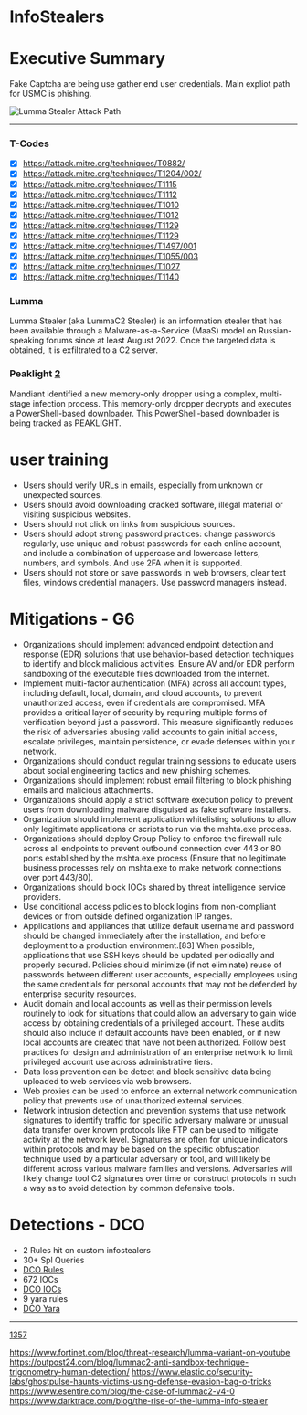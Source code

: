 # InfoStealers

# Executive Summary
Fake Captcha are being use gather end user credentials. Main expliot path for USMC is phishing.

![Lumma Stealer Attack Path](https://github.com/Infinit3i/8DCO-IDM-Detections/blob/e2438a6937ef1919b619f641e1482cea7238dc50/InfoStealers/Pictures/Lumma_stealer_attack_path.png)

-----

### T-Codes
- [x] https://attack.mitre.org/techniques/T0882/
- [x] https://attack.mitre.org/techniques/T1204/002/
- [x] https://attack.mitre.org/techniques/T1115
- [x] https://attack.mitre.org/techniques/T1112
- [x] https://attack.mitre.org/techniques/T1010
- [x] https://attack.mitre.org/techniques/T1012
- [x] https://attack.mitre.org/techniques/T1129
- [x] https://attack.mitre.org/techniques/T1129
- [x] https://attack.mitre.org/techniques/T1497/001
- [x] https://attack.mitre.org/techniques/T1055/003
- [x] https://attack.mitre.org/techniques/T1027
- [x] https://attack.mitre.org/techniques/T1140

### Lumma

Lumma Stealer (aka LummaC2 Stealer) is an information stealer that has been available through a Malware-as-a-Service (MaaS) model on Russian-speaking forums since at least August 2022. Once the targeted data is obtained, it is exfiltrated to a C2 server.

### Peaklight [2]

Mandiant identified a new memory-only dropper using a complex, multi-stage infection process. This memory-only dropper decrypts and executes a PowerShell-based downloader. This PowerShell-based downloader is being tracked as PEAKLIGHT.


# user training
- Users should verify URLs in emails, especially from unknown or unexpected sources.
- Users should avoid downloading cracked software, illegal material or visiting suspicious websites.
- Users should not click on links from suspicious sources.
- Users should adopt strong password practices: change passwords regularly, use unique and robust passwords for each online account, and include a combination of uppercase and lowercase letters, numbers, and symbols. And use 2FA when it is supported.
- Users should not store or save passwords in web browsers, clear text files, windows credential managers. Use password managers instead.

# Mitigations - G6
- Organizations should implement advanced endpoint detection and response (EDR) solutions that use behavior-based detection techniques to identify and block malicious activities. Ensure AV and/or EDR perform sandboxing of the executable files downloaded from the internet.
- Implement multi-factor authentication (MFA) across all account types, including default, local, domain, and cloud accounts, to prevent unauthorized access, even if credentials are compromised. MFA provides a critical layer of security by requiring multiple forms of verification beyond just a password. This measure significantly reduces the risk of adversaries abusing valid accounts to gain initial access, escalate privileges, maintain persistence, or evade defenses within your network.
- Organizations should conduct regular training sessions to educate users about social engineering tactics and new phishing schemes.
- Organizations should implement robust email filtering to block phishing emails and malicious attachments.
- Organizations should apply a strict software execution policy to prevent users from downloading malware disguised as fake software installers.
- Organization should implement application whitelisting solutions to allow only legitimate applications or scripts to run via the mshta.exe process.
- Organizations should deploy Group Policy to enforce the firewall rule across all endpoints to prevent outbound connection over 443 or 80 ports established by the mshta.exe process (Ensure that no legitimate business processes rely on mshta.exe to make network connections over port 443/80).
- Organizations should block IOCs shared by threat intelligence service providers.
- Use conditional access policies to block logins from non-compliant devices or from outside defined organization IP ranges.
- Applications and appliances that utilize default username and password should be changed immediately after the installation, and before deployment to a production environment.[83] When possible, applications that use SSH keys should be updated periodically and properly secured. Policies should minimize (if not eliminate) reuse of passwords between different user accounts, especially employees using the same credentials for personal accounts that may not be defended by enterprise security resources.
- Audit domain and local accounts as well as their permission levels routinely to look for situations that could allow an adversary to gain wide access by obtaining credentials of a privileged account. These audits should also include if default accounts have been enabled, or if new local accounts are created that have not been authorized. Follow best practices for design and administration of an enterprise network to limit privileged account use across administrative tiers.
- Data loss prevention can be detect and block sensitive data being uploaded to web services via web browsers.
- Web proxies can be used to enforce an external network communication policy that prevents use of unauthorized external services.
- Network intrusion detection and prevention systems that use network signatures to identify traffic for specific adversary malware or unusual data transfer over known protocols like FTP can be used to mitigate activity at the network level. Signatures are often for unique indicators within protocols and may be based on the specific obfuscation technique used by a particular adversary or tool, and will likely be different across various malware families and versions. Adversaries will likely change tool C2 signatures over time or construct protocols in such a way as to avoid detection by common defensive tools.


# Detections - DCO

- 2 Rules hit on custom infostealers
- 30+ Spl Queries
- [DCO Rules](https://github.com/Infinit3i/8DCO-IDM-Detections/blob/6681c47a600d7ff34db7e964836de473c7ecc76a/InfoStealers/rules.md)
- 672 IOCs
- [DCO IOCs](https://github.com/Infinit3i/8DCO-IDM-Detections/blob/6681c47a600d7ff34db7e964836de473c7ecc76a/InfoStealers/ioc.md)
- 9 yara rules
- [DCO Yara](https://github.com/Infinit3i/8DCO-IDM-Detections/blob/6681c47a600d7ff34db7e964836de473c7ecc76a/InfoStealers/yara.md)


---

[1][2][3][4][5][6][7]



[1]: https://securelist.com/angry-likho-apt-attacks-with-lumma-stealer/115663/
[2]: https://cloud.google.com/blog/topics/threat-intelligence/peaklight-decoding-stealthy-memory-only-malware/
[3]: https://www.mcafee.com/blogs/other-blogs/mcafee-labs/behind-the-captcha-a-clever-gateway-of-malware/
[4]: https://denwp.com/dissecting-lumma-malware/
[5]: https://cloud.google.com/blog/topics/threat-intelligence/peaklight-decoding-stealthy-memory-only-malware/
[6]: https://www.rapid7.com/blog/post/2024/08/12/ongoing-social-engineering-campaign-refreshes-payloads/
[7]: https://www.fortinet.com/blog/threat-research/exploiting-cve-2024-21412-stealer-campaign-unleashed
[8]: https://www.mcafee.com/blogs/other-blogs/mcafee-labs/clickfix-deception-a-social-engineering-tactic-to-deploy-malware/
[9]: https://0xmrmagnezi.github.io/malware%20analysis/LummaStealer/
[10]: https://github.com/bgd-cirt/LummaStealer-YARA-Rules/blob/main/README.md
[11]: https://github.com/SEKOIA-IO/Community/blob/main/IOCs/stealc/yara_rules/infostealer_stealc_standalone.yar
[12]: https://www.0x1c.zip/0001-lummastealer/
[13]: https://www.trellix.com/blogs/research/how-attackers-repackaged-a-threat-into-something-that-looked-benign/
[14]: https://www.proofpoint.com/us/blog/threat-insight/clipboard-compromise-powershell-self-pwn
[15]: https://www.virustotal.com/gui/collection/0d487b996555e03ea2853d24c805a473822fafd7da683ab2123d0f1e688001b8
[16]: https://www.esentire.com/blog/fake-browser-updates-delivering-bitrat-and-lumma-stealer
https://www.fortinet.com/blog/threat-research/lumma-variant-on-youtube
https://outpost24.com/blog/lummac2-anti-sandbox-technique-trigonometry-human-detection/
https://www.elastic.co/security-labs/ghostpulse-haunts-victims-using-defense-evasion-bag-o-tricks
https://www.esentire.com/blog/the-case-of-lummac2-v4-0
https://www.darktrace.com/blog/the-rise-of-the-lumma-info-stealer
